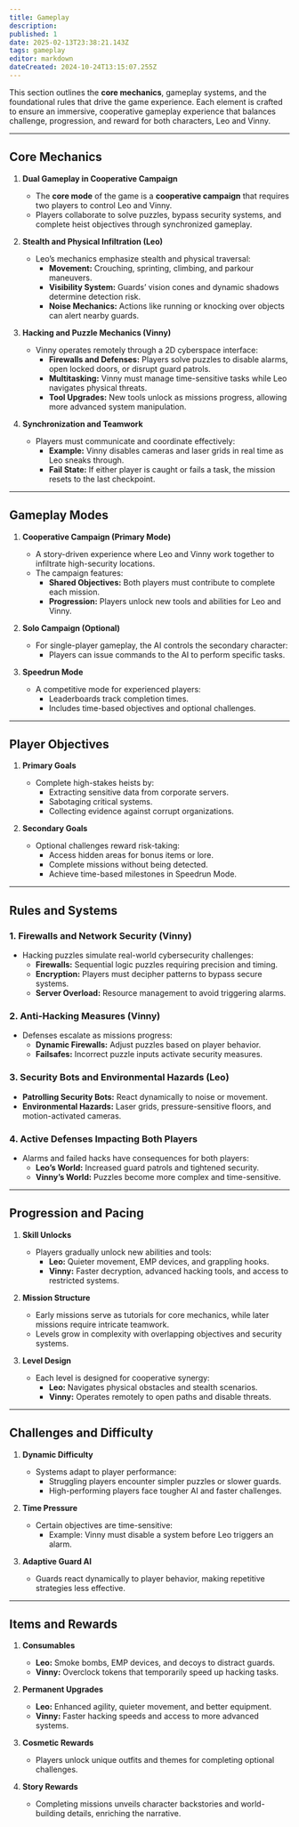 ```yaml
---
title: Gameplay
description: 
published: 1
date: 2025-02-13T23:38:21.143Z
tags: gameplay
editor: markdown
dateCreated: 2024-10-24T13:15:07.255Z
---
```



This section outlines the **core mechanics**, gameplay systems, and the foundational rules that drive the game experience. Each element is crafted to ensure an immersive, cooperative gameplay experience that balances challenge, progression, and reward for both characters, Leo and Vinny.

---

## **Core Mechanics**

1. **Dual Gameplay in Cooperative Campaign**  
   - The **core mode** of the game is a **cooperative campaign** that requires two players to control Leo and Vinny.  
   - Players collaborate to solve puzzles, bypass security systems, and complete heist objectives through synchronized gameplay.  

2. **Stealth and Physical Infiltration (Leo)**  
   - Leo’s mechanics emphasize stealth and physical traversal:
     - **Movement:** Crouching, sprinting, climbing, and parkour maneuvers.  
     - **Visibility System:** Guards’ vision cones and dynamic shadows determine detection risk.  
     - **Noise Mechanics:** Actions like running or knocking over objects can alert nearby guards.  

3. **Hacking and Puzzle Mechanics (Vinny)**  
   - Vinny operates remotely through a 2D cyberspace interface:
     - **Firewalls and Defenses:** Players solve puzzles to disable alarms, open locked doors, or disrupt guard patrols.  
     - **Multitasking:** Vinny must manage time-sensitive tasks while Leo navigates physical threats.  
     - **Tool Upgrades:** New tools unlock as missions progress, allowing more advanced system manipulation.  

4. **Synchronization and Teamwork**  
   - Players must communicate and coordinate effectively:
     - **Example:** Vinny disables cameras and laser grids in real time as Leo sneaks through.  
     - **Fail State:** If either player is caught or fails a task, the mission resets to the last checkpoint.  

---

## **Gameplay Modes**

1. **Cooperative Campaign (Primary Mode)**  
   - A story-driven experience where Leo and Vinny work together to infiltrate high-security locations.  
   - The campaign features:
     - **Shared Objectives:** Both players must contribute to complete each mission.  
     - **Progression:** Players unlock new tools and abilities for Leo and Vinny.  

2. **Solo Campaign (Optional)**  
   - For single-player gameplay, the AI controls the secondary character:
     - Players can issue commands to the AI to perform specific tasks.  

3. **Speedrun Mode**  
   - A competitive mode for experienced players:
     - Leaderboards track completion times.  
     - Includes time-based objectives and optional challenges.  

---

## **Player Objectives**

1. **Primary Goals**  
   - Complete high-stakes heists by:
     - Extracting sensitive data from corporate servers.  
     - Sabotaging critical systems.  
     - Collecting evidence against corrupt organizations.  

2. **Secondary Goals**  
   - Optional challenges reward risk-taking:
     - Access hidden areas for bonus items or lore.  
     - Complete missions without being detected.  
     - Achieve time-based milestones in Speedrun Mode.  

---

## **Rules and Systems**

### 1. **Firewalls and Network Security (Vinny)**  
   - Hacking puzzles simulate real-world cybersecurity challenges:
     - **Firewalls:** Sequential logic puzzles requiring precision and timing.  
     - **Encryption:** Players must decipher patterns to bypass secure systems.  
     - **Server Overload:** Resource management to avoid triggering alarms.  

### 2. **Anti-Hacking Measures (Vinny)**  
   - Defenses escalate as missions progress:
     - **Dynamic Firewalls:** Adjust puzzles based on player behavior.  
     - **Failsafes:** Incorrect puzzle inputs activate security measures.  

### 3. **Security Bots and Environmental Hazards (Leo)**  
   - **Patrolling Security Bots:** React dynamically to noise or movement.  
   - **Environmental Hazards:** Laser grids, pressure-sensitive floors, and motion-activated cameras.  

### 4. **Active Defenses Impacting Both Players**  
   - Alarms and failed hacks have consequences for both players:
     - **Leo’s World:** Increased guard patrols and tightened security.  
     - **Vinny’s World:** Puzzles become more complex and time-sensitive.  

---

## **Progression and Pacing**

1. **Skill Unlocks**  
   - Players gradually unlock new abilities and tools:
     - **Leo:** Quieter movement, EMP devices, and grappling hooks.  
     - **Vinny:** Faster decryption, advanced hacking tools, and access to restricted systems.  

2. **Mission Structure**  
   - Early missions serve as tutorials for core mechanics, while later missions require intricate teamwork.  
   - Levels grow in complexity with overlapping objectives and security systems.  

3. **Level Design**  
   - Each level is designed for cooperative synergy:
     - **Leo:** Navigates physical obstacles and stealth scenarios.  
     - **Vinny:** Operates remotely to open paths and disable threats.  

---

## **Challenges and Difficulty**

1. **Dynamic Difficulty**  
   - Systems adapt to player performance:
     - Struggling players encounter simpler puzzles or slower guards.  
     - High-performing players face tougher AI and faster challenges.  

2. **Time Pressure**  
   - Certain objectives are time-sensitive:
     - Example: Vinny must disable a system before Leo triggers an alarm.  

3. **Adaptive Guard AI**  
   - Guards react dynamically to player behavior, making repetitive strategies less effective.  

---

## **Items and Rewards**

1. **Consumables**  
   - **Leo:** Smoke bombs, EMP devices, and decoys to distract guards.  
   - **Vinny:** Overclock tokens that temporarily speed up hacking tasks.  

2. **Permanent Upgrades**  
   - **Leo:** Enhanced agility, quieter movement, and better equipment.  
   - **Vinny:** Faster hacking speeds and access to more advanced systems.  

3. **Cosmetic Rewards**  
   - Players unlock unique outfits and themes for completing optional challenges.  

4. **Story Rewards**  
   - Completing missions unveils character backstories and world-building details, enriching the narrative.  

